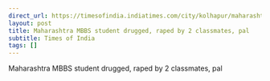 ```yaml
---
direct_url: https://timesofindia.indiatimes.com/city/kolhapur/maharashtra-mbbs-student-drugged-raped-by-2-classmates-pal/articleshow/121353161.cms
layout: post
title: Maharashtra MBBS student drugged, raped by 2 classmates, pal
subtitle: Times of India
tags: []
---
```


Maharashtra MBBS student drugged, raped by 2 classmates, pal
